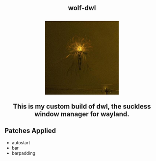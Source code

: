 <h2 align="center">wolf-dwl </h2>

<h2 align="center">
    <img src="./res/ulfurloyd.jpg" width="240" alt="ulfurloyd" /> <br />

This is my custom build of dwl, the suckless window manager for wayland.

## Patches Applied
- autostart
- bar
- barpadding

